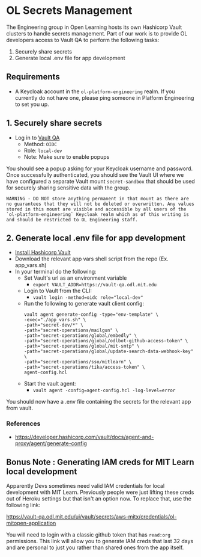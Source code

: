 # OL Secrets Management

The Engineering group in Open Learning hosts its own Hashicorp Vault clusters to handle secrets management. Part of our work is to provide OL developers access to Vault QA to perform the following tasks:
1. Securely share secrets
2. Generate local .env file for app development 

## Requirements
- A Keycloak account in the `ol-platform-engineering` realm. If you currently do not have one, please ping someone in Platform Engineering to set you up.

## 1. Securely share secrets
- Log in to [Vault QA](https://vault-qa.odl.mit.edu)
    - Method: `OIDC`
    - Role: `local-dev`
    * Note: Make sure to enable popups

You should see a popup asking for your Keycloak username and password. Once successfully authenticated, you should see the Vault UI where we have configured a separate Vault mount `secret-sandbox` that should be used for securely sharing sensitive data with the group.

```WARNING - DO NOT store anything permanent in that mount as there are no guarantees that they will not be deleted or overwritten. Any values stored in this mount are visible and accessible by all users of the `ol-platform-engineering` Keycloak realm which as of this writing is and should be restricted to OL Engineering staff.```


## 2. Generate local .env file for app development

- [Install Hashicorp Vault](https://developer.hashicorp.com/vault/tutorials/getting-started/getting-started-install)
- Download the relevant app vars shell script from the repo (Ex. app_vars.sh)
- In your terminal do the following:
    - Set Vault's url as an environment variable
        - `export VAULT_ADDR=https://vault-qa.odl.mit.edu`
    - Login to Vault from the CLI:
        - `vault login -method=oidc role="local-dev"`
    - Run the following to generate vault client config:
        ```
        vault agent generate-config -type="env-template" \
        -exec="./app_vars.sh" \
        -path="secret-dev/*" \
        -path="secret-operations/mailgun" \
        -path="secret-operations/global/embedly" \
        -path="secret-operations/global/odlbot-github-access-token" \
        -path="secret-operations/global/mit-smtp" \
        -path="secret-operations/global/update-search-data-webhook-key" \
        -path="secret-operations/sso/mitlearn" \
        -path="secret-operations/tika/access-token" \
        agent-config.hcl
        ```
    - Start the vault agent:
        - `vault agent -config=agent-config.hcl -log-level=error`

You should now have a .env file containing the secrets for the relevant app from vault.


### References
- https://developer.hashicorp.com/vault/docs/agent-and-proxy/agent/generate-config

## Bonus Note : Generating IAM creds for MIT Learn local development

Apparently Devs sometimes need valid IAM credentials for local development with MIT Learn. Previously people were just lifting these creds out of Heroku settings but that isn't an option now. To replace that, use the following link:

https://vault-qa.odl.mit.edu/ui/vault/secrets/aws-mitx/credentials/ol-mitopen-application

You will need to login with a classic github token that has `read:org` permissions. This link will allow you to generate IAM creds that last 32 days and are personal to just you rather than shared ones from the app itself. 

